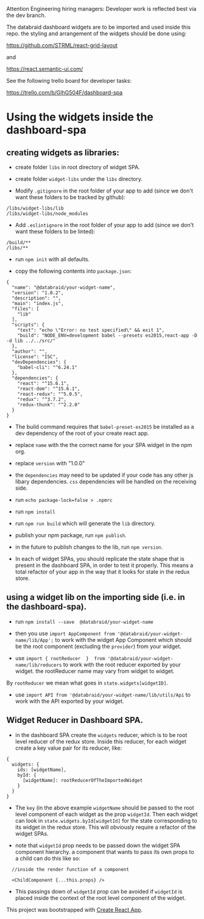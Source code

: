 Attention Engineering hiring managers: Developer work is reflected best via the dev branch.

The databraid dashboard widgets are to be imported and used inside this repo. the styling and arrangement of the widgets should be done using:

https://github.com/STRML/react-grid-layout

and

https://react.semantic-ui.com/

See the following trello board for developer tasks:

https://trello.com/b/GlhG504F/dashboard-spa

# Using the widgets inside the dashboard-spa

## creating widgets as libraries:

- create folder `libs` in root directory of widget SPA.

- create folder `widget-libs` under the `libs` directory.

- Modify `.gitignore` in the root folder of your app to add (since we don't want these folders to be tracked by github):

```
/libs/widget-libs/lib
/libs/widget-libs/node_modules
```

- Add `.eslintignore` in the root folder of your app to add (since we don't want these folders to be linted):

```
/build/**
/libs/**
```

- run `npm init` with all defaults.

- copy the following contents into `package.json`:

```
{
  "name": "@databraid/your-widget-name",
  "version": "1.0.2",
  "description": "",
  "main": "index.js",
  "files": [
    "lib"
  ],
  "scripts": {
    "test": "echo \"Error: no test specified\" && exit 1",
    "build": "NODE_ENV=development babel --presets es2015,react-app -D -d lib ../../src/"
  },
  "author": "",
  "license": "ISC",
  "devDependencies": {
    "babel-cli": "^6.24.1"
  },
  "dependencies": {
    "react": "^15.6.1",
    "react-dom": "^15.6.1",
    "react-redux": "^5.0.5",
    "redux": "^3.7.2",
    "redux-thunk": "^2.2.0"
  }
}
```

- The build command requires that `babel-preset-es2015` be installed as a dev dependency of the root of your create react app.

- replace `name` with the the correct name for your SPA widget in the npm org.

- replace `version` with "1.0.0"

- the `dependencies` may need to be updated if your code has any other js libary dependencies. `css` dependencies will be handled on the receiving side.

- run `echo package-lock=false > .npmrc`

- run `npm install`

- run `npm run build` which will generate the `lib` directory.

- publish your npm package, run `npm publish`.

- in the future to publish changes to the lib, run `npm version`.

- In each of widget SPAs, you should replicate the state shape that is present in the dashboard SPA, in order to test it properly. This means a total refactor of your app in the way that it looks for state in the redux store.

## using a widget lib on the importing side (i.e. in the dashboard-spa).

* run `npm install --save  @databraid/your-widget-name`

* then you use `import AppComponent from '@databraid/your-widget-name/lib/App';` to work with the widget App Component which should be the root component (excluding the `provider`) from your widget.

* use `import { rootReducer  }  from '@databraid/your-widget-name/lib/reducers` to work with the root reducer exported by your widget. the rootReducer name may vary from widget to widget.

By `rootReducer` we mean what goes in `state.widgets[widgetID]`.

* use `import API from '@databraid/your-widget-name/lib/utils/Api` to work with the API exported by your widget.


## Widget Reducer in Dashboard SPA.

* in the dashboard SPA create the `widgets` reducer, which is to be root level reducer of the redux store. Inside this reducer, for each widget create a key value pair for its reducer, like:

```
{
  widgets: {
    ids: [widgetName],
    byId: {
      [widgetName]: rootReducerOfTheImportedWidget
    }
  }
}
```

* The `key` (in the above example `widgetName` should be passed to the root level component of each widget as the prop `widgetId`. Then each widget can look in `state.widgets.byId[widgetId]` for the state corresponding to its widget in the redux store. This will obviously require a refactor of the widget SPAs.

* note that `widgetId` prop needs to be passed down the widget SPA component hierarchy. a component that wants to pass its own props to a child can do this like so:

```
  //inside the render function of a component

  <ChildComponent {...this.props} />
```

* This passings down of `widgetId` prop can be avoided if `widgetId` is placed inside the context of the root level component of the widget.

This project was bootstrapped with [Create React App](https://github.com/facebookincubator/create-react-app).

